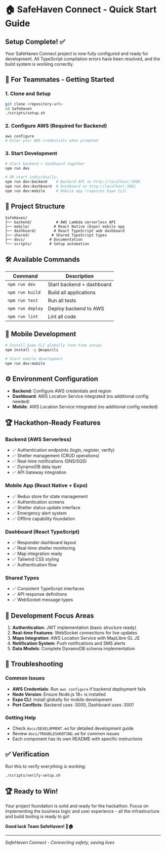 # 🏠 SafeHaven Connect - Quick Start Guide

## Setup Complete! ✅

Your SafeHaven Connect project is now fully configured and ready for development. All TypeScript compilation errors have been resolved, and the build system is working correctly.

## 🚀 For Teammates - Getting Started

### 1. Clone and Setup
```bash
git clone <repository-url>
cd SafeHaven
./scripts/setup.sh
```

### 2. Configure AWS (Required for Backend)
```bash
aws configure
# Enter your AWS credentials when prompted
```

### 3. Start Development
```bash
# Start backend + dashboard together
npm run dev

# OR start individually:
npm run dev:backend    # Backend API on http://localhost:3000
npm run dev:dashboard  # Dashboard on http://localhost:3001
npm run dev:mobile     # Mobile app (requires Expo CLI)
```

## 📁 Project Structure

```
SafeHaven/
├── backend/           # AWS Lambda serverless API
├── mobile/           # React Native (Expo) mobile app
├── dashboard/        # React TypeScript web dashboard
├── shared/          # Shared TypeScript types
├── docs/           # Documentation
└── scripts/        # Setup automation
```

## 🛠 Available Commands

| Command | Description |
|---------|-------------|
| `npm run dev` | Start backend + dashboard |
| `npm run build` | Build all applications |
| `npm run test` | Run all tests |
| `npm run deploy` | Deploy backend to AWS |
| `npm run lint` | Lint all code |

## 📱 Mobile Development

```bash
# Install Expo CLI globally (one-time setup)
npm install -g @expo/cli

# Start mobile development
npm run dev:mobile
```

## ⚙️ Environment Configuration

- **Backend**: Configure AWS credentials and region
- **Dashboard**: AWS Location Service integrated (no additional config needed)
- **Mobile**: AWS Location Service integrated (no additional config needed)

## 🏆 Hackathon-Ready Features

### Backend (AWS Serverless)
- ✅ Authentication endpoints (login, register, verify)
- ✅ Shelter management (CRUD operations)
- ✅ Real-time notifications (SNS/SQS)
- ✅ DynamoDB data layer
- ✅ API Gateway integration

### Mobile App (React Native + Expo)
- ✅ Redux store for state management
- ✅ Authentication screens
- ✅ Shelter status update interface
- ✅ Emergency alert system
- ✅ Offline capability foundation

### Dashboard (React TypeScript)
- ✅ Responder dashboard layout
- ✅ Real-time shelter monitoring
- ✅ Map integration ready
- ✅ Tailwind CSS styling
- ✅ Authentication flow

### Shared Types
- ✅ Consistent TypeScript interfaces
- ✅ API response definitions
- ✅ WebSocket message types

## 🎯 Development Focus Areas

1. **Authentication**: JWT implementation (basic structure ready)
2. **Real-time Features**: WebSocket connections for live updates
3. **Maps Integration**: AWS Location Service with MapLibre GL JS
4. **Notification System**: Push notifications and SMS alerts
5. **Data Models**: Complete DynamoDB schema implementation

## 🔧 Troubleshooting

### Common Issues
- **AWS Credentials**: Run `aws configure` if backend deployment fails
- **Node Version**: Ensure Node.js 18+ is installed
- **Expo CLI**: Install globally for mobile development
- **Port Conflicts**: Backend uses :3000, Dashboard uses :3001

### Getting Help
- Check `docs/DEVELOPMENT.md` for detailed development guide
- Review `docs/TROUBLESHOOTING.md` for common issues
- Each component has its own README with specific instructions

## ✅ Verification

Run this to verify everything is working:
```bash
./scripts/verify-setup.sh
```

## 🏆 Ready to Win!

Your project foundation is solid and ready for the hackathon. Focus on implementing the business logic and user experience - all the infrastructure and build tooling is ready to go!

**Good luck Team SafeHaven! 🚨🏠**

---

*SafeHaven Connect - Connecting safety, saving lives*
